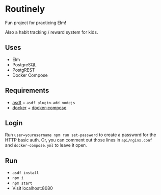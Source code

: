 # Routinely

Fun project for practicing Elm!

Also a habit tracking / reward system for kids.

## Uses

- Elm
- PostgreSQL
- PostgREST
- Docker Compose

## Requirements

- [asdf](https://github.com/asdf-vm/asdf) + `asdf plugin-add nodejs`
- [docker](http://docker.com/) +
  [docker-compose](https://github.com/docker/compose)

## Login

Run `user=yourusername npm run set-password` to create a password for the HTTP
basic auth. Or, you can comment out those lines in `api/nginx.conf` and
`docker-compose.yml` to leave it open.

## Run

* `asdf install`
* `npm i`
* `npm start`
* Visit localhost:8080
